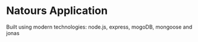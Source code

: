 # Natours Application

Built using modern technologies: node.js, express, mogoDB, mongoose and jonas
